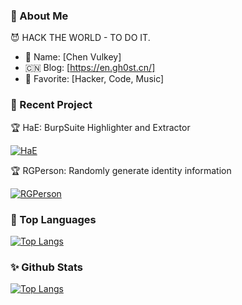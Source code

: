 ### 👤 About Me

😈 HACK THE WORLD - TO DO IT.

- 🥸 Name: [Chen Vulkey]
- 🇨🇳 Blog: [https://en.gh0st.cn/]
- 💖 Favorite: [Hacker, Code, Music]

### 🔅 Recent Project

🏆 HaE: BurpSuite Highlighter and Extractor

[![HaE](https://github-readme-stats.vercel.app/api/pin/?username=gh0stkey&repo=HaE&show_owner=true)](https://github.com/gh0stkey/HaE)

🏆 RGPerson: Randomly generate identity information

[![RGPerson](https://github-readme-stats.vercel.app/api/pin/?username=gh0stkey&repo=RGPerson&show_owner=true)](https://github.com/gh0stkey/RGPerson)


### 🔱 Top Languages

[![Top Langs](https://github-readme-stats.vercel.app/api/top-langs/?username=gh0stkey&hide=css,html&layout=compact)](https://github-readme-stats.vercel.app/api/top-langs/?username=gh0stkey&hide=css,html&layout=compact)

### ✨ Github Stats

[![Top Langs](https://github-readme-stats.vercel.app/api?username=gh0stkey&show_icons=true)](https://github-readme-stats.vercel.app/api?username=gh0stkey&show_icons=true)